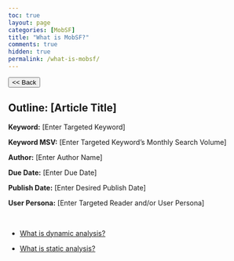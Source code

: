```yaml
---
toc: true
layout: page
categories: [MobSF]
title: "What is MobSF?"
comments: true
hidden: true
permalink: /what-is-mobsf/
---
```


<button class="back-button" onclick="window.history.back()"><< Back</button>

## Outline: [Article Title]

**Keyword:** [Enter Targeted Keyword]

**Keyword MSV:** [Enter Targeted Keyword’s Monthly Search Volume]

**Author:** [Enter Author Name]

**Due Date:** [Enter Due Date]

**Publish Date:** [Enter Desired Publish Date]

**User Persona:** [Enter Targeted Reader and/or User Persona]

<br>

<ul>
<li><p><a href="https://aviyeldevrel.github.io/Aviyel-Blogs-Review/what-is-mobsf-dynamic-analysis/"> What is dynamic analysis?  </a></p>
<li><p><a href="https://aviyeldevrel.github.io/Aviyel-Blogs-Review/hat-is-mobsf-static-analysis/"> What is static analysis?  </a></p>
